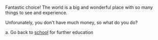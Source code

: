 Fantastic choice! The world is a big and wonderful place with so many things to see and experience.

Unforunately, you don't have much money, so what do you do?

a. Go back to [school](../school/school.md) for further education
